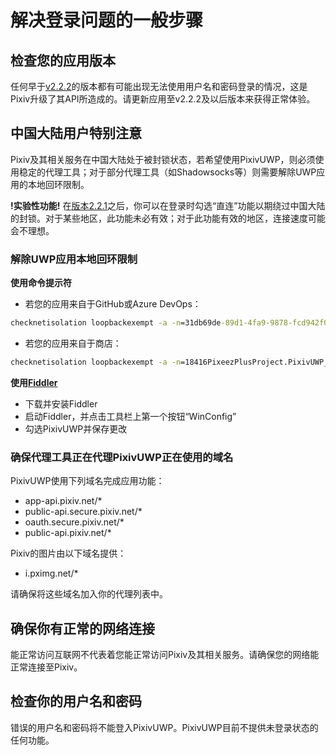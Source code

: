 # 解决登录问题的一般步骤

## 检查您的应用版本

任何早于[v2.2.2](https://github.com/tobiichiamane/pixivfs-uwp/tree/v2.2.2)的版本都有可能出现无法使用用户名和密码登录的情况，这是Pixiv升级了其API所造成的。请更新应用至v2.2.2及以后版本来获得正常体验。

## 中国大陆用户特别注意

Pixiv及其相关服务在中国大陆处于被封锁状态，若希望使用PixivUWP，则必须使用稳定的代理工具；对于部分代理工具（如Shadowsocks等）则需要解除UWP应用的本地回环限制。

**!实验性功能!** 在[版本2.2.1](https://github.com/tobiichiamane/pixivfs-uwp/tree/v2.2.1)之后，你可以在登录时勾选“直连”功能以期绕过中国大陆的封锁。对于某些地区，此功能未必有效；对于此功能有效的地区，连接速度可能会不理想。

### 解除UWP应用本地回环限制

**使用命令提示符**

- 若您的应用来自于GitHub或Azure DevOps：
```cmd
checknetisolation loopbackexempt -a -n=31db69de-89d1-4fa9-9878-fcd942f090ca_5v6yvh15ag700
```

- 若您的应用来自于商店：
```cmd
checknetisolation loopbackexempt -a -n=18416PixeezPlusProject.PixivUWP_fsr1r9g7nfjfw
```

**使用[Fiddler](https://www.telerik.com/fiddler)**

- 下载并安装Fiddler
- 启动Fiddler，并点击工具栏上第一个按钮“WinConfig”
- 勾选PixivUWP并保存更改

### 确保代理工具正在代理PixivUWP正在使用的域名

PixivUWP使用下列域名完成应用功能：

- app-api.pixiv.net/*
- public-api.secure.pixiv.net/*
- oauth.secure.pixiv.net/*
- public-api.pixiv.net/*

Pixiv的图片由以下域名提供：

- i.pximg.net/*

请确保将这些域名加入你的代理列表中。

## 确保你有正常的网络连接

能正常访问互联网不代表着您能正常访问Pixiv及其相关服务。请确保您的网络能正常连接至Pixiv。

## 检查你的用户名和密码

错误的用户名和密码将不能登入PixivUWP。PixivUWP目前不提供未登录状态的任何功能。
